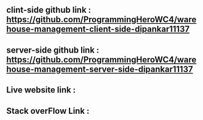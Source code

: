 ## clint-side github link : https://github.com/ProgrammingHeroWC4/warehouse-management-client-side-dipankar11137
## server-side github link : https://github.com/ProgrammingHeroWC4/warehouse-management-server-side-dipankar11137

## Live website link :

## Stack overFlow Link : 